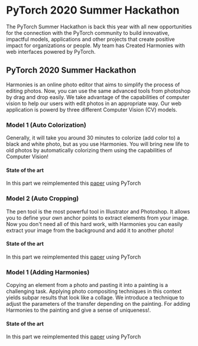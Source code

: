 # PyTorch 2020 Summer Hackathon

The PyTorch Summer Hackathon is back this year with all new opportunities for the connection with the PyTorch community to build innovative, impactful models, applications and other projects that create positive impact for organizations or people. My team has Created Harmonies with web interfaces powered by PyTorch.  

## PyTorch 2020 Summer Hackathon

Harmonies is an online photo editor that aims to simplify the process of editing photos. Now, you can use the same advanced tools from photoshop by drag and drop easily. We take advantage of the capabilities of computer vision to help our users with edit photos in an appropriate way. Our web application is powerd by three different Computer Vision (CV) models. 

### Model 1 (Auto Colorization)
Generally, it will take you around 30 minutes to colorize (add color to) a black and white photo, but as you use Harmonies. You will bring new life to old photos by automatically colorizing them using the capabilities of Computer Vision! 

#### State of the art
In this part we reimplemented this [paper]() using PyTorch


### Model 2 (Auto Cropping)
The pen tool is the most powerful tool in Illustrator and Photoshop. It allows you to define your own anchor points to extract elements from your image. Now you don't need all of this hard work, with Harmonies you can easily extract your image from the background and add it to another photo! 

#### State of the art
In this part we reimplemented this [paper]() using PyTorch

### Model 1 (Adding Harmonies)
Copying an element from a photo and pasting it into a painting is a challenging task. Applying photo compositing techniques in this context yields subpar results that look like a collage. We introduce a technique to adjust the parameters of the transfer depending on the painting. For adding Harmonies to the painting and give a sense of uniqueness!.

#### State of the art
In this part we reimplemented this [paper](https://arxiv.org/abs/1804.03189) using PyTorch

